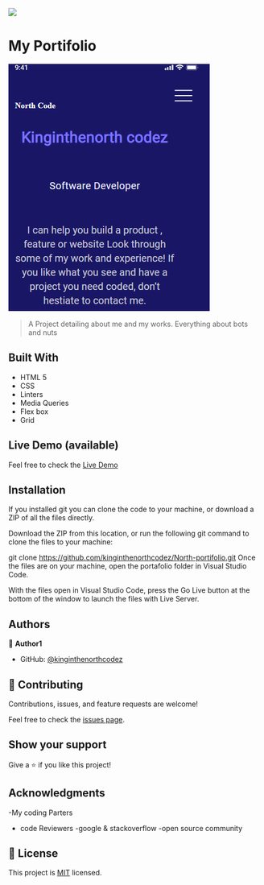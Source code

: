 ![](https://img.shields.io/badge/Microverse-blueviolet)

# My Portifolio
![screenshot](./app_screenshot.png)
> A Project detailing about me and my works.
> Everything about bots and nuts


## Built With

- HTML 5
- CSS
- Linters
- Media Queries
- Flex box
- Grid

## Live Demo (available)
Feel free to check the [Live Demo](https://kinginthenorthcodez.github.io/North-portifolio/)

## Installation

If you installed git you can clone the code to your machine, or download a ZIP of all the files directly.

Download the ZIP from this location, or run the following git command to clone the files to your machine:

git clone https://github.com/kinginthenorthcodez/North-portifolio.git
Once the files are on your machine, open the portafolio folder in Visual Studio Code.

With the files open in Visual Studio Code, press the Go Live button at the bottom of the window to launch the files with Live Server.

## Authors

👤 **Author1**

- GitHub: [@kinginthenorthcodez](https://github.com/kinginthenorthcodez)

## 🤝 Contributing

Contributions, issues, and feature requests are welcome!

Feel free to check the [issues page](https://github.com/kinginthenorthcodez/North-portifolio/issues).

## Show your support

Give a ⭐️ if you like this project!

## Acknowledgments

-My coding Parters
- code Reviewers
-google & stackoverflow
-open source community

## 📝 License

This project is [MIT](./MIT.md) licensed.
